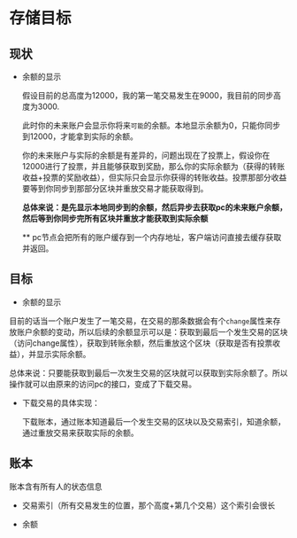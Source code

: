 # 存储目标

## 现状

- 余额的显示
  
  假设目前的总高度为12000，我的第一笔交易发生在9000，我目前的同步高度为3000.
  
  此时你的未来账户会显示你将来`可能`的余额。本地显示余额为0，只能你同步到12000，才能拿到实际的余额。
  
  你的未来账户与实际的余额是有差异的，问题出现在了投票上，假设你在12000进行了投票，并且能够获取到奖励，那么你的实际余额为（获得的转账收益+投票的奖励收益），但实际只会显示你获得的转账收益。投票那部分收益要等到你同步到那部分区块并重放交易才能获取得到。
  
  **总体来说：是先显示本地同步到的余额，然后异步去获取pc的未来账户余额，然后等到你同步完所有区块并重放才能获取到实际余额**
  
  ** pc节点会把所有的账户缓存到一个内存地址，客户端访问直接去缓存获取并返回。

## 目标

- 余额的显示

目前的话当一个账户发生了一笔交易，在交易的那条数据会有个`change`属性来存放账户余额的变动，所以后续的余额显示可以是：获取到最后一个发生交易的区块（访问change属性），获取到转账余额，然后重放这个区块（获取是否有投票收益），并显示实际余额。

总体来说：只要能获取到最后一次发生交易的区块就可以获取到实际余额了。所以操作就可以由原来的访问pc的接口，变成了下载交易。

- 下载交易的具体实现：
  
  下载账本，通过账本知道最后一个发生交易的区块以及交易索引，知道余额，通过重放交易来获取实际的余额。



## 账本

账本含有所有人的状态信息

- 交易索引（所有交易发生的位置，那个高度+第几个交易）这个索引会很长

- 余额


